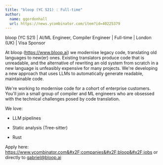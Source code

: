 ```yaml
---
title: "bloop (YC S21) : Full-time"
author:
  name: ggordonhall
  url: https://news.ycombinator.com/item?id=40225379
---
```

bloop (YC S21) | AI&#x2F;ML Engineer, Compiler Engineer | Full-time | London (UK) | Visa Sponsor

At bloop (<a href="https:&#x2F;&#x2F;www.bloop.ai">https:&#x2F;&#x2F;www.bloop.ai</a>) we modernise legacy code, translating old languages to new(er) ones. Existing translators produce code that is unreadable, and the alternative of rewriting an old system from scratch in a new language is unfeasibly expensive for many projects. We&#x27;re developing a new approach that uses LLMs to automatically generate readable, maintainable code.

We&#x27;re working to modernise code for a cohort of enterprise customers. You&#x27;ll join a small group of compiler and ML engineers who are obsessed with the technical challenges posed by code translation.

We love:

* LLM pipelines

* Static analysis (Tree-sitter)

* Rust

Apply here: <a href="https:&#x2F;&#x2F;www.ycombinator.com&#x2F;companies&#x2F;bloop&#x2F;jobs">https:&#x2F;&#x2F;www.ycombinator.com&#x2F;companies&#x2F;bloop&#x2F;jobs</a> or directly to gabriel@bloop.ai
